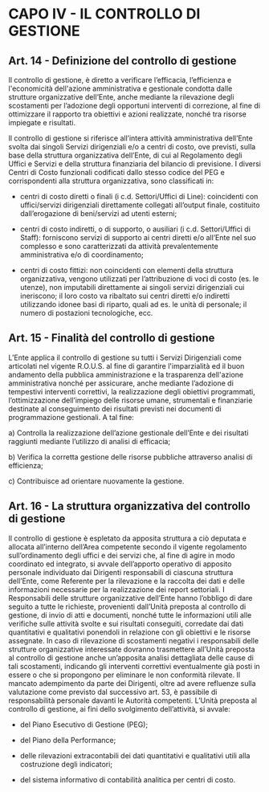 # CAPO IV - IL CONTROLLO DI GESTIONE

## Art. 14 - Definizione del controllo di gestione
Il controllo di gestione, è diretto a verificare l’efficacia, l’efficienza e l'economicità dell'azione amministrativa e gestionale condotta dalle strutture organizzative dell’Ente, anche mediante la rilevazione degli scostamenti per l’adozione degli opportuni interventi di correzione, al fine di ottimizzare il rapporto tra obiettivi e azioni realizzate, nonché tra risorse impiegate e risultati.

Il controllo di gestione si riferisce all’intera attività amministrativa dell’Ente svolta dai singoli Servizi dirigenziali e/o a centri di costo, ove previsti, sulla base della struttura organizzativa dell’Ente, di cui al Regolamento degli Uffici e Servizi e della struttura finanziaria del bilancio di previsione. I diversi Centri di Costo funzionali codificati dallo stesso codice del PEG e corrispondenti alla struttura organizzativa, sono classificati in:

- centri di costo diretti o finali (i c.d. Settori/Uffici di Line): coincidenti con uffici/servizi dirigenziali direttamente collegati all’output finale, costituito dall’erogazione di beni/servizi ad utenti esterni;

- centri di costo indiretti, o di supporto, o ausiliari (i c.d. Settori/Uffici di Staff): forniscono servizi di supporto ai centri diretti e/o all’Ente nel suo complesso e sono caratterizzati da attività prevalentemente amministrativa e/o di coordinamento;

- centri di costo fittizi: non coincidenti con elementi della struttura organizzativa, vengono utilizzati per l’attribuzione di voci di costo (es. le utenze), non imputabili direttamente ai singoli servizi dirigenziali cui ineriscono; il loro costo va ribaltato sui centri diretti e/o indiretti utilizzando idonee basi di riparto, quali ad es. le unità di personale; il numero di postazioni tecnologiche, ecc.


## Art. 15 - Finalità del controllo di gestione
L’Ente applica il controllo di gestione su tutti i Servizi Dirigenziali come articolati nel vigente R.O.U.S. al fine di garantire l'imparzialità ed il buon andamento della pubblica amministrazione e la trasparenza dell'azione amministrativa nonché per assicurare, anche mediante l’adozione di tempestivi interventi correttivi, la realizzazione degli obiettivi programmati, l’ottimizzazione dell’impiego delle risorse umane, strumentali e finanziarie destinate al conseguimento dei risultati previsti nei documenti di programmazione gestionali.
A tal fine:

a) Controlla la realizzazione dell’azione gestionale dell’Ente e dei risultati raggiunti mediante l’utilizzo di analisi di efficacia;

b) Verifica la corretta gestione delle risorse pubbliche attraverso analisi di efficienza;

c) Contribuisce ad orientare nuovamente la gestione.

## Art. 16 - La struttura organizzativa del controllo di gestione
Il controllo di gestione è espletato da apposita struttura a ciò deputata e allocata all’interno dell’Area competente secondo il vigente regolamento sull’ordinamento degli uffici e dei servizi che, al fine di agire in modo coordinato ed integrato, si avvale dell’apporto operativo di apposito personale individuato dai Dirigenti responsabili di ciascuna struttura dell’Ente, come Referente per la rilevazione e la raccolta dei dati e delle informazioni necessarie per la realizzazione dei report settoriali.
I Responsabili delle strutture organizzative dell’Ente hanno l’obbligo di dare seguito a tutte le richieste, provenienti dall’Unità preposta al controllo di gestione, di invio di atti e documenti, nonché tutte le informazioni utili alle verifiche sulle attività svolte e sui risultati conseguiti, corredate dai dati quantitativi e qualitativi ponendoli in relazione con gli obiettivi e le risorse assegnate.
In caso di rilevazione di scostamenti negativi i responsabili delle strutture organizzative interessate dovranno trasmettere all’Unità preposta al controllo di gestione anche un’apposita analisi dettagliata delle cause di tali scostamenti, indicando gli interventi correttivi eventualmente già posti in essere o che si propongono per eliminare le non conformità rilevate.
Il mancato adempimento da parte dei Dirigenti, oltre ad avere refluenze sulla valutazione come previsto dal successivo art. 53, è passibile di responsabilità personale davanti le Autorità competenti.
L’Unità preposta al controllo di gestione, ai fini dello svolgimento dell’attività, si avvale:

- del Piano Esecutivo di Gestione (PEG);

- del Piano della Performance;

- delle rilevazioni extracontabili dei dati quantitativi e qualitativi utili alla costruzione degli indicatori;

- del sistema informativo di contabilità analitica per centri di costo.



